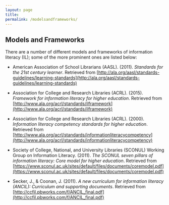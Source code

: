 ```yaml
---
layout: page
title: 
permalink: /modelsandframeworks/
---
```


## Models and Frameworks

There are a number of different models and frameworks of information literacy (IL); some of the more prominent ones are listed below:
 
* American Association of School Librarians (AASL). (2011). *Standards for the 21st century learner*. Retrieved from [http://ala.org/aasl/standards-guidelines/learning-standards](http://ala.org/aasl/standards-guidelines/learning-standards)

* Association for College and Research Libraries (ACRL). (2015). *Framework for information literacy for higher education*. Retrieved from [http://www.ala.org/acrl/standards/ilframework](http://www.ala.org/acrl/standards/ilframework)

* Association for College and Research Libraries (ACRL). (2000). *Information literacy competency standards for higher education*. Retrieved from [http://www.ala.org/acrl/standards/informationliteracycompetency](http://www.ala.org/acrl/standards/informationliteracycompetency)

* Society of College, National, and University Libraries (SCONUL) Working Group on Information Literacy. (2011). *The SCONUL seven pillars of information literacy: Core model for higher education*. Retrieved from [https://www.sconul.ac.uk/sites/default/files/documents/coremodel.pdf](https://www.sconul.ac.uk/sites/default/files/documents/coremodel.pdf)

* Secker, J., & Coonan, J. (2011). *A new curriculum for information literacy (ANCIL): Curriculum and supporting documents*. Retrieved from [http://ccfil.pbworks.com/f/ANCIL_final.pdf](http://ccfil.pbworks.com/f/ANCIL_final.pdf) 
